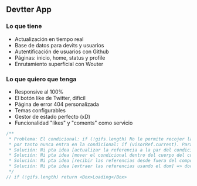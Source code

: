 ## Devtter App

### Lo que tiene

-  Actualización en tiempo real
-  Base de datos para devits y usuarios
-  Autentificación de usuarios con Github
-  Páginas: inicio, home, status y profile
-  Enrutamiento superficial con Wouter

### Lo que quiero que tenga

-  Responsive al 100%
-  El botón like de Twitter, dificil
-  Página de error 404 personalizada
-  Temas configurables
-  Gestor de estado perfecto (xD)
-  Funcionalidad "likes" y "coments" como servicio

```js
/**
 * Problema: El condicional: if (!gifs.length) No le permite recojer las referencias de los "divs"
 * por tanto nunca entra en la condicional: if (visorRef.current). Para ejecutar: observer.observe(visorRef.current)
 * Solución: Ni pta idea [actualizar la referencia a la par del condicional] => Cuando el condicional pase a true, actualizar la referencia
 * Solución: Ni pta idea [mover el condicional dentro del cuerpo del componente]
 * Solución: Ni pta idea [recibir las referencias desde fuera del componente] => Recibir una referencia "padre" para buscar a travez de los nodos los que necesito
 * Solución: Ni pta idea [extraer las referencias usando el dom] => document.querySelector(#rootRef & #visorRef)
 */
// if (!gifs.length) return <Box>Loading</Box>
```
